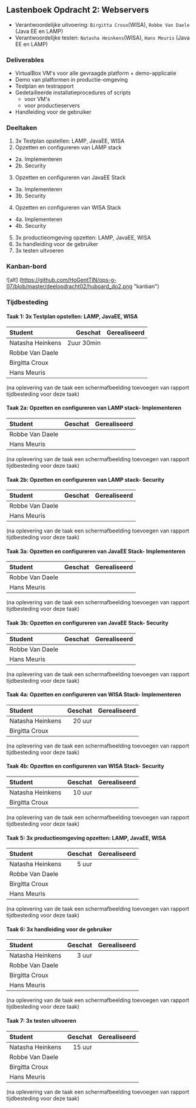 ## Lastenboek Opdracht 2: Webservers

* Verantwoordelijke uitvoering: `Birgitta Croux`(WISA), `Robbe Van Daele` (Java EE en LAMP)
* Verantwoordelijke testen: `Natasha Heinkens`(WISA), `Hans Meuris` (Java EE en LAMP)

### Deliverables

* VirtualBox VM's voor alle gevraagde platform + demo-applicatie
* Demo van platformen in productie-omgeving
* Testplan en testrapport
* Gedetailleerde installatieprocedures of scripts
   * voor VM's
   * voor productieservers
* Handleiding voor de gebruiker

### Deeltaken

1. 3x Testplan opstellen: LAMP, JavaEE, WISA
2. Opzetten en configureren van LAMP stack  
  * 2a. Implementeren
  * 2b. Security
3. Opzetten en configureren van JavaEE Stack
  *  3a. Implementeren
  *  3b. Security
4. Opzetten en configureren van WISA Stack
  * 4a. Implementeren
  * 4b. Security
5. 3x productieomgeving opzetten: LAMP, JavaEE, WISA
6. 3x handleiding voor de gebruiker
7. 3x testen uitvoeren

### Kanban-bord

![alt] (https://github.com/HoGentTIN/ops-g-07/blob/master/deelopdracht02/huboard_do2.png "kanban")

### Tijdbesteding

#### Taak 1: 3x Testplan opstellen: LAMP, JavaEE, WISA
| Student  | Geschat | Gerealiseerd |
| :---     |    ---: |         ---: |
| Natasha Heinkens |  2uur 30min              |              |
| Robbe Van Daele |               |              |
| Birgitta Croux |               |              |
| Hans Meuris |               |              |
(na oplevering van de taak een schermafbeelding toevoegen van rapport tijdbesteding voor deze taak)

#### Taak 2a: Opzetten en configureren van LAMP stack- Implementeren
| Student  | Geschat | Gerealiseerd |
| :---     |    ---: |         ---: |
| Robbe Van Daele |               |              |
| Hans Meuris |               |              |
(na oplevering van de taak een schermafbeelding toevoegen van rapport tijdbesteding voor deze taak)

#### Taak 2b: Opzetten en configureren van LAMP stack- Security
| Student  | Geschat | Gerealiseerd |
| :---     |    ---: |         ---: |
| Robbe Van Daele |               |              |
| Hans Meuris |               |              |
(na oplevering van de taak een schermafbeelding toevoegen van rapport tijdbesteding voor deze taak)

#### Taak 3a: Opzetten en configureren van JavaEE Stack- Implementeren
| Student  | Geschat | Gerealiseerd |
| :---     |    ---: |         ---: |
| Robbe Van Daele |               |              |
| Hans Meuris |               |              |
(na oplevering van de taak een schermafbeelding toevoegen van rapport tijdbesteding voor deze taak)

#### Taak 3b: Opzetten en configureren van JavaEE Stack- Security
| Student  | Geschat | Gerealiseerd |
| :---     |    ---: |         ---: |
| Robbe Van Daele |               |              |
| Hans Meuris |               |              |
(na oplevering van de taak een schermafbeelding toevoegen van rapport tijdbesteding voor deze taak)

#### Taak 4a: Opzetten en configureren van WISA Stack- Implementeren
| Student  | Geschat | Gerealiseerd |
| :---     |    ---: |         ---: |
| Natasha Heinkens |     20 uur           |              |
| Birgitta Croux |               |              |
(na oplevering van de taak een schermafbeelding toevoegen van rapport tijdbesteding voor deze taak)

#### Taak 4b: Opzetten en configureren van WISA Stack- Security
| Student  | Geschat | Gerealiseerd |
| :---     |    ---: |         ---: |
| Natasha Heinkens |      10 uur          |              |
| Birgitta Croux |               |              |
(na oplevering van de taak een schermafbeelding toevoegen van rapport tijdbesteding voor deze taak)

#### Taak 5: 3x productieomgeving opzetten: LAMP, JavaEE, WISA
| Student  | Geschat | Gerealiseerd |
| :---     |    ---: |         ---: |
| Natasha Heinkens |      5 uur          |              |
| Robbe Van Daele |               |              |
| Birgitta Croux |               |              |
| Hans Meuris |               |              |
(na oplevering van de taak een schermafbeelding toevoegen van rapport tijdbesteding voor deze taak)

#### Taak 6: 3x handleiding voor de gebruiker
| Student  | Geschat | Gerealiseerd |
| :---     |    ---: |         ---: |
| Natasha Heinkens |  3 uur              |              |
| Robbe Van Daele |               |              |
| Birgitta Croux |               |              |
| Hans Meuris |               |              |
(na oplevering van de taak een schermafbeelding toevoegen van rapport tijdbesteding voor deze taak)

#### Taak 7: 3x testen uitvoeren
| Student  | Geschat | Gerealiseerd |
| :---     |    ---: |         ---: |
| Natasha Heinkens |  15 uur              |              |
| Robbe Van Daele |               |              |
| Birgitta Croux |               |              |
| Hans Meuris |               |              |
(na oplevering van de taak een schermafbeelding toevoegen van rapport tijdbesteding voor deze taak)
